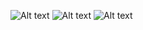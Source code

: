 ![Alt text](https://github.com/ycwkatie/OOD-Object-Oriented-Design/blob/main/ood/resource/linkedin1.jpg)
![Alt text](https://github.com/ycwkatie/OOD-Object-Oriented-Design/blob/main/ood/resource/linkedin2.jpg)
![Alt text](https://github.com/ycwkatie/OOD-Object-Oriented-Design/blob/main/ood/resource/linkedin3.jpg)
